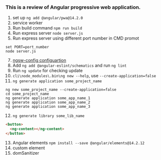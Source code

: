 ### This is a review of Angular progressive web application.

1. set up `ng add @angular/pwa@14.2.0`
2. service worker
3. Run build command `npm run build`
4. Run express server `node server.js`
5. Run express server using different port number in CMD promot
```
set PORT=port_number
node server.js
```
7. [ngsw-config configuartion](https://angular.io/guide/service-worker-config)
8. Add `ng add @angular-eslint/schematics` and run `ng lint`
9. Run `ng update` for checking update
10. `cli\node_modules\.bin\ng new --help`, use `--create-application=false`
11. `ng generate application some_project_name`
```
ng new some_project_name --create-application=false
cd some_project_name
ng generate application some_app_name_1
ng generate application some_app_name_2
ng generate application some_app_name_3
```
12. `ng generate library some_lib_name`
```html
<button>
  <ng-content></ng-content>
</button>
```
13. Angular elements `npm install --save @angular/elements@14.2.12`
14. custom element
15. domSanitizer
